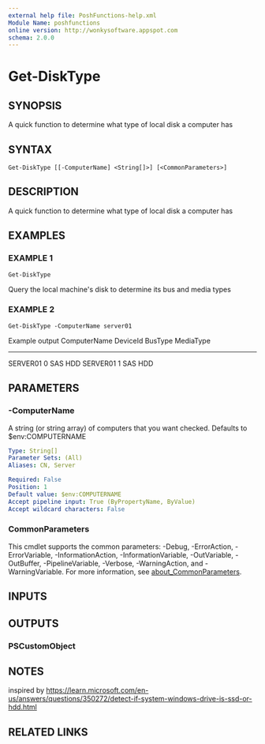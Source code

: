 ```yaml
---
external help file: PoshFunctions-help.xml
Module Name: poshfunctions
online version: http://wonkysoftware.appspot.com
schema: 2.0.0
---
```


# Get-DiskType

## SYNOPSIS
A quick function to determine what type of local disk a computer has

## SYNTAX

```
Get-DiskType [[-ComputerName] <String[]>] [<CommonParameters>]
```

## DESCRIPTION
A quick function to determine what type of local disk a computer has

## EXAMPLES

### EXAMPLE 1
```
Get-DiskType
```

Query the local machine's disk to determine its bus and media types

### EXAMPLE 2
```
Get-DiskType -ComputerName server01
```

Example output
ComputerName DeviceId BusType MediaType
------------ -------- ------- ---------
SERVER01     0        SAS     HDD
SERVER01     1        SAS     HDD

## PARAMETERS

### -ComputerName
A string (or string array) of computers that you want checked.
Defaults to $env:COMPUTERNAME

```yaml
Type: String[]
Parameter Sets: (All)
Aliases: CN, Server

Required: False
Position: 1
Default value: $env:COMPUTERNAME
Accept pipeline input: True (ByPropertyName, ByValue)
Accept wildcard characters: False
```

### CommonParameters
This cmdlet supports the common parameters: -Debug, -ErrorAction, -ErrorVariable, -InformationAction, -InformationVariable, -OutVariable, -OutBuffer, -PipelineVariable, -Verbose, -WarningAction, and -WarningVariable. For more information, see [about_CommonParameters](http://go.microsoft.com/fwlink/?LinkID=113216).

## INPUTS

## OUTPUTS

### PSCustomObject
## NOTES
inspired by https://learn.microsoft.com/en-us/answers/questions/350272/detect-if-system-windows-drive-is-ssd-or-hdd.html

## RELATED LINKS
